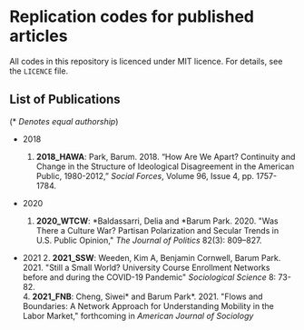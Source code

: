 # Replication codes for published articles

All codes in this repository is licenced under MIT licence. For details, see the `LICENCE` file.

## List of Publications
(\* *Denotes equal authorship*)

- 2018
  1. **2018_HAWA**: Park, Barum. 2018. “How Are We Apart? Continuity and Change in the Structure of Ideological Disagreement in the American Public, 1980-2012,” *Social Forces*, Volume 96, Issue 4, pp. 1757-1784.

- 2020
  1. **2020_WTCW**: \*Baldassarri, Delia and \*Barum Park. 2020. "Was There a Culture War? Partisan Polarization and Secular Trends in U.S. Public Opinion," *The Journal of Politics* 82(3): 809–827.

- 2021
  2. **2021_SSW**: Weeden, Kim A, Benjamin Cornwell, Barum Park. 2021. "Still a Small World? University Course Enrollment Networks before and during the COVID-19 Pandemic" *Sociological Science* 8: 73-82.  
  4. **2021_FNB**: Cheng, Siwei\* and Barum Park\*. 2021. "Flows and Boundaries: A Network Approach for Understanding Mobility in the Labor Market," forthcoming in *American Journal of Sociology*
